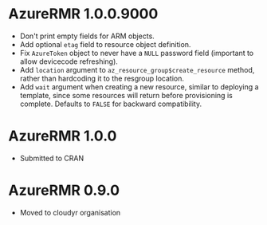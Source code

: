 # AzureRMR 1.0.0.9000

* Don't print empty fields for ARM objects.
* Add optional `etag` field to resource object definition.
* Fix `AzureToken` object to never have a `NULL` password field (important to allow devicecode refreshing).
* Add `location` argument to `az_resource_group$create_resource` method, rather than hardcoding it to the resgroup location.
* Add `wait` argument when creating a new resource, similar to deploying a template, since some resources will return before provisioning is complete. Defaults to `FALSE` for backward compatibility.

# AzureRMR 1.0.0

* Submitted to CRAN

# AzureRMR 0.9.0

* Moved to cloudyr organisation
